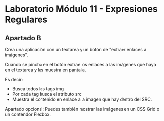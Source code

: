 # Laboratorio Módulo 11 - Expresiones Regulares

## Apartado B

Crea una aplicación con un textarea y un botón de "extraer enlaces a imágenes".

Cuando se pincha en el botón extrae los enlaces a las imágenes que haya en el textarea y las muestra en pantalla.

Es decir:

- Busca todos los tags img
- Por cada tag busca el atributo src
- Muestra el contenido en enlace a la imagen que hay dentro del SRC.

Apartado opcional: Puedes también mostrar las imágenes en un CSS Grid o un contendor Flexbox.
